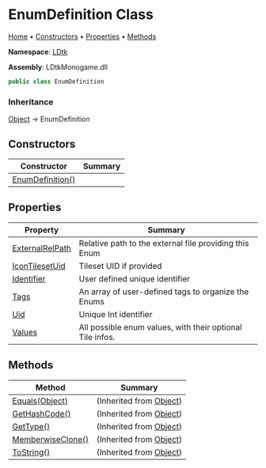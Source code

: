 # EnumDefinition Class

[Home](../../README.md) &#x2022; [Constructors](#constructors) &#x2022; [Properties](#properties) &#x2022; [Methods](#methods)

**Namespace**: [LDtk](../README.md)

**Assembly**: LDtkMonogame\.dll

```csharp
public class EnumDefinition
```

### Inheritance

[Object](https://docs.microsoft.com/en-us/dotnet/api/system.object) &#x2192; EnumDefinition

## Constructors

| Constructor | Summary |
| ----------- | ------- |
| [EnumDefinition()](-ctor/README.md) | |

## Properties

| Property | Summary |
| -------- | ------- |
| [ExternalRelPath](ExternalRelPath/README.md) | Relative path to the external file providing this Enum |
| [IconTilesetUid](IconTilesetUid/README.md) | Tileset UID if provided |
| [Identifier](Identifier/README.md) | User defined unique identifier |
| [Tags](Tags/README.md) | An array of user\-defined tags to organize the Enums |
| [Uid](Uid/README.md) | Unique Int identifier |
| [Values](Values/README.md) | All possible enum values, with their optional Tile infos\. |

## Methods

| Method | Summary |
| ------ | ------- |
| [Equals(Object)](https://docs.microsoft.com/en-us/dotnet/api/system.object.equals) |  \(Inherited from [Object](https://docs.microsoft.com/en-us/dotnet/api/system.object)\) |
| [GetHashCode()](https://docs.microsoft.com/en-us/dotnet/api/system.object.gethashcode) |  \(Inherited from [Object](https://docs.microsoft.com/en-us/dotnet/api/system.object)\) |
| [GetType()](https://docs.microsoft.com/en-us/dotnet/api/system.object.gettype) |  \(Inherited from [Object](https://docs.microsoft.com/en-us/dotnet/api/system.object)\) |
| [MemberwiseClone()](https://docs.microsoft.com/en-us/dotnet/api/system.object.memberwiseclone) |  \(Inherited from [Object](https://docs.microsoft.com/en-us/dotnet/api/system.object)\) |
| [ToString()](https://docs.microsoft.com/en-us/dotnet/api/system.object.tostring) |  \(Inherited from [Object](https://docs.microsoft.com/en-us/dotnet/api/system.object)\) |

